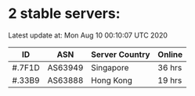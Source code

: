 # 2 stable servers:

Latest update at: Mon Aug 10 00:10:07 UTC 2020

| ID | ASN | Server Country | Online |
| -- | --- | -------------- | ------ |
| #.7F1D | AS63949 | Singapore | 36 hrs |
| #.33B9 | AS63888 | Hong Kong | 19 hrs |

